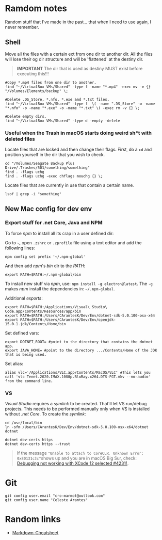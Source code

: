 # Ramdom notes
Random stuff that I've made in the past... that when I need to use again, I never remember.

## Shell

Move all the files with a certain ext from one dir to another dir. All the files will lose their og dir structure and will be 'flattened' at the destiny dir.

> **IMPORTANT** The dir that is used as destiny MUST exist before executing this!!!

```shell
#Copy *.mp4 files from one dir to another.
find "~/VirtualBox VMs/Shared" -type f -name "*.mp4" -exec mv -v {} "/Volumes/Elements/backup" \;

#Delete .DS_Store, *.nfo, *.exe and *.txt files.
find "~/VirtualBox VMs/Shared" -type f  \( -name ".DS_Store" -o -name "*.nfo" -o -name "*.exe" -o -name "*.txt" \) -exec rm -v {} \;

#Delete empty dirs.
find "~/VirtualBox VMs/Shared" -type d -empty -delete

```

### Useful when the Trash in macOS starts doing weird sh*t with deleted files

Locate files that are locked and then change their flags. First, do a `cd` and position yourself in the dir that you wish to check.

```shell
cd "/Volumes/Seagate Backup Plus Drive/.Trashes/501/something/something"
find . -flags uchg
find . -flags uchg -exec chflags nouchg {} \;
```

Locate files that are currently in use that contain a certain name.

```shell
lsof | grep -i "something"
```

## New Mac config for dev env

### Export stuff for .net Core, Java and NPM

To force *npm* to install all its crap in a user defined dir:

Go to `~`, open `.zshrc` or `.zprofile` file using a text editor and add the following lines:

```shell
npm config set prefix '~/.npm-global'
```

And then add *npm*'s *bin* dir to the *PATH*:

```shell
export PATH=$PATH:~/.npm-global/bin
```

To install new stuff via *npm*, use: `npm install -g electron@latest`. The `-g` makes *npm* install the dependencies in: `~/.npm-global`.

Additional *exports*:

```shell
export PATH=$PATH:/Applications/Visual\ Studio\ Code.app/Contents/Resources/app/bin
export PATH=$PATH:/Users/CArantesK/Dev/Env/dotnet-sdk-5.0.100-osx-x64
export PATH=$PATH:/Users/CArantesK/Dev/Env/openjdk-15.0.1.jdk/Contents/Home/bin
```

Set defined vars:

```shell
export DOTNET_ROOT= #point to the directory that contains the dotnet app.
export JAVA_HOME= #point to the directory .../Contents/Home of the JDK that is being used.
```

Set alias:

```shell
alias vlc='/Applications/VLC.app/Contents/MacOS/VLC' #This lets you call 'vlc Tenet.2020.IMAX.1080p.BluRay.x264.DTS-FGT.mkv --no-audio' from the command line.
```

### VS

*Visual Studio* requires a *symlink* to be created. That'll let VS run/debug projects. This needs to be performed manually only when VS is installed without *.net Core*. To create the *symlink*:

```shell
cd /usr/local/bin
ln -sfn /Users/CArantesK/Dev/Env/dotnet-sdk-5.0.100-osx-x64/dotnet dotnet
```

```shell
dotnet dev-certs https
dotnet dev-certs https --trust
```

> If the message `"Unable to attach to CoreCLR. Unknown Error: 0x80131c3c"`shows up and you are in macOS Big Sur, check: [Debugging not working with XCode 12 selected #42311](https://github.com/dotnet/runtime/issues/42311).

# Git

```shell
git config user.email "cro-marmot@outlook.com"
git config user.name "Celeste Arantes"
```

# Random links

* [Markdown-Cheatsheet](https://github.com/adam-p/markdown-here/wiki/Markdown-Cheatsheet)